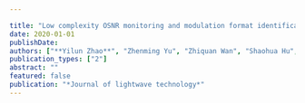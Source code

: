```yaml
---

title: "Low complexity OSNR monitoring and modulation format identification based on binarized neural networks"
date: 2020-01-01
publishDate: 
authors: ["**Yilun Zhao**", "Zhenming Yu", "Zhiquan Wan", "Shaohua Hu", "Liang Shu", "Jing Zhang", "Kun Xu"]
publication_types: ["2"]
abstract: ""
featured: false
publication: "*Journal of lightwave technology*"
---
```


